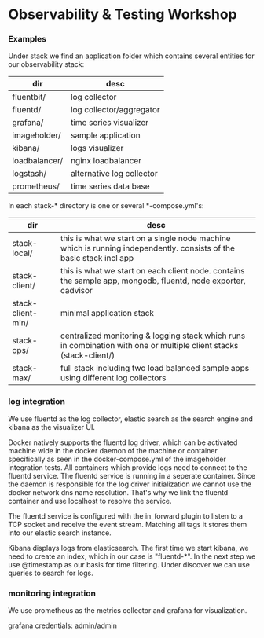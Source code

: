 # Observability & Testing Workshop

### Examples

Under stack we find an application folder which contains several entities for our observability stack:

| dir               | desc                      |
| ---               | ---                       |
| fluentbit/        | log collector             |
| fluentd/          | log collector/aggregator  |
| grafana/          | time series visualizer    |
| imageholder/      | sample application        |
| kibana/           | logs visualizer           |
| loadbalancer/     | nginx loadbalancer        |
| logstash/         | alternative log collector |
| prometheus/       | time series data base     |

In each stack-* directory is one or several *-compose.yml's:

| dir               | desc                                                                                                                  |
| ---               | ---                                                                                                                   |
| stack-local/      | this is what we start on a single node machine which is running independently. consists of the basic stack incl app   |
| stack-client/     | this is what we start on each client node. contains the sample app, mongodb, fluentd, node exporter, cadvisor         |
| stack-client-min/ | minimal application stack                                                                                             |
| stack-ops/        | centralized monitoring & logging stack which runs in combination with one or multiple client stacks (stack-client/)   |
| stack-max/        | full stack including two load balanced sample apps using different log collectors                                     |

### log integration
We use fluentd as the log collector, elastic search as the search engine and kibana as the visualizer UI.

Docker natively supports the fluentd log driver, which can be activated machine wide in the docker daemon of the machine or container specifically as seen in the docker-compose.yml of the imageholder integration tests.
All containers which provide logs need to connect to the fluentd service. The fluentd service is running in a seperate container. 
Since the daemon is responsible for the log driver initialization we cannot use the docker network dns name resolution. That's why we link the fluentd container and use localhost to resolve the service.

The fluentd service is configured with the in_forward plugin to listen to a TCP socket and receive the event stream.
Matching all tags it stores them into our elastic search instance.

Kibana displays logs from elasticsearch. The first time we start kibana, we need to create an index, which in our case is "fluentd-*". In the next step we use @timestamp as our basis for time filtering.
Under discover we can use queries to search for logs.

### monitoring integration
We use prometheus as the metrics collector and grafana for visualization.

grafana credentials: admin/admin